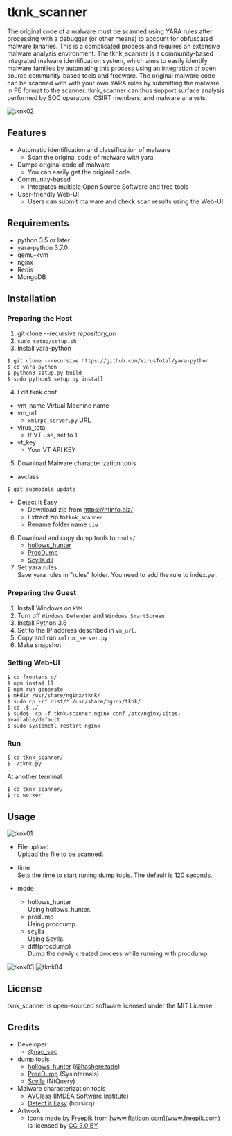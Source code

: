 tknk_scanner
===
The original code of a malware must be scanned using YARA rules after processing with a debugger (or other means) to account for obfuscated malware binaries. This is a complicated process and requires an extensive malware analysis environment. The tknk_scanner is a community-based integrated malware identification system, which aims to easily identify malware families by automating this process using an integration of open source community-based tools and freeware. The original malware code can be scanned with  with your own YARA rules by submitting the malware in PE format to the scanner. tknk_scanner can thus support surface analysis performed by SOC operators, CSIRT members, and malware analysts.

![tknk02](https://user-images.githubusercontent.com/18203311/49505070-4cc12080-f8be-11e8-8904-3a02e72d3882.png)

## Features
* Automatic identification and classification of malware
    * Scan the original code of malware with yara.
* Dumps original code of malware
    * You can easily get the original code. 
* Community-based
    * Integrates multiple Open Source Software and free tools
* User-friendly Web-UI
    * Users can submit malware and check scan results using the Web-UI.

## Requirements
* python 3.5 or later
* yara-python 3.7.0
* qemu-kvm
* nginx
* Redis
* MongoDB

## Installation

### Preparing the Host
1. git clone --recursive *repository_url*
2. `sudo setup/setup.sh`
3. Install yara-python
 ```
$ git clone --recursive https://github.com/VirusTotal/yara-python
$ cd yara-python
$ python3 setup.py build
$ sudo python3 setup.py install
```
4. Edit tknk.conf
  * vm_name
    Virtual Machine name  
  * vm_url
    * `xmlrpc_server.py` URL  
  * virus_total
    * If VT use, set to 1  
  * vt_key
    * Your VT API KEY  
5. Download Malware characterization tools
 * avclass
 ```
$ git submodule update
 ```
 * Detect It Easy
   * Download zip from https://ntinfo.biz/  
   * Extract zip to`tknk_scanner`
   * Rename folder name `die`
6. Download and copy dump tools to `tools/`
    * [hollows_hunter](https://github.com/hasherezade/hollows_hunter)
    * [ProcDump](https://docs.microsoft.com/en-us/sysinternals/downloads/procdump)
    * [Scylla dll](https://github.com/NtQuery/Scylla)
7. Set yara rules  
  Save yara rules in "rules" folder. You need to add the rule to index.yar.

### Preparing the Guest
1. Install Windows on `KVM`
2. Turn off `Windows Defender` and `Windows SmartScreen`
3. Install Python 3.6
4. Set to the IP address described in `vm_url`.
5. Copy and run `xmlrpc_server.py`
6. Make snapshot

### Setting Web-UI
```
$ cd fronten$ d/
$ npm insta$ ll
$ npm run generate
$ mkdir /usr/share/nginx/tknk/
$ sudo cp -rf dist/* /usr/share/nginx/tknk/
$ cd .$ ./
$ sudo$  cp -f tknk-scanner.nginx.conf /etc/nginx/sites-available/default
$ sudo systemctl restart nginx
```
### Run
```
$ cd tknk_scanner/
$ ./tknk.py
```
At another terminal
```
$ cd tknk_scanner/
$ rq worker
```

## Usage
![tknk01](https://user-images.githubusercontent.com/18203311/49504641-72015f00-f8bd-11e8-967c-ff5a746d25cd.PNG)
* File upload  
Upload the file to be scanned.

* time  
Sets the time to start runing dump tools.
The default is 120 seconds.

* mode
    * hollows_hunter  
        Using hollows_hunter.
    * prodump  
        Using procdump.
    * scylla  
        Using Scylla.
    * diff(procdump)  
        Dump the newly created process while running with procdump.  

![tknk03](https://user-images.githubusercontent.com/18203311/49511433-7d10bb00-f8ce-11e8-88dd-d81fe5f24e93.png)
![tknk04](https://user-images.githubusercontent.com/18203311/49511682-28217480-f8cf-11e8-8481-d6cd93ca3070.png)

## License
tknk_scanner is open-sourced software licensed under the MIT License

## Credits
* Developer
  * [@nao_sec](https://twitter.com/nao_sec)
* dump tools
  * [hollows_hunter](https://github.com/hasherezade/hollows_hunter) ([@hasherezade](https://twitter.com/hasherezade))
  * [ProcDump](https://docs.microsoft.com/en-us/sysinternals/downloads/procdump) (Sysinternals)
  * [Scylla](https://github.com/NtQuery/Scylla) (NtQuery)
* Malware characterization tools
  * [AVClass](https://github.com/malicialab/avclass) (IMDEA Software Institute)
  * [Detect it Easy](https://github.com/horsicq/Detect-It-Easy) (horsicq)
* Artwork
  * Icons made by [Freepik](https://www.freepik.com/) from [www.flaticon.com](www.freepik.com) is licensed by [CC 3.0 BY](http://creativecommons.org/licenses/by/3.0/)
